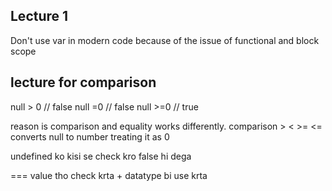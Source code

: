 ## Lecture 1

Don't use var in modern code because of the issue of functional and block scope

## lecture for comparison
null > 0 // false
null =0 // false
null >=0  // true

reason is comparison and equality works differently.
comparison > < >= <= converts null to number treating it as 0

undefined ko kisi se check kro false hi dega

=== value tho check krta + datatype bi use krta